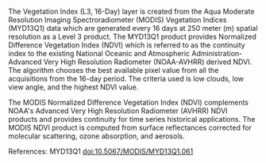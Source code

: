 The Vegetation Index (L3, 16-Day) layer is created from the Aqua Moderate Resolution Imaging Spectroradiometer (MODIS) Vegetation Indices (MYD13Q1) data which are generated every 16 days at 250 meter (m) spatial resolution as a Level 3 product. The MYD13Q1 product provides Normalized Difference Vegetation Index (NDVI) which is referred to as the continuity index to the existing National Oceanic and Atmospheric Administration-Advanced Very High Resolution Radiometer (NOAA-AVHRR) derived NDVI. The algorithm chooses the best available pixel value from all the acquisitions from the 16-day period. The criteria used is low clouds, low view angle, and the highest NDVI value.

The MODIS Normalized Difference Vegetation Index (NDVI) complements NOAA's Advanced Very High Resolution Radiometer (AVHRR) NDVI products and provides continuity for time series historical applications. The MODIS NDVI product is computed from surface reflectances corrected for molecular scattering, ozone absorption, and aerosols.

References: MYD13Q1 [doi:10.5067/MODIS/MYD13Q1.061](https://doi.org/10.5067/MODIS/MYD13Q1.061)
